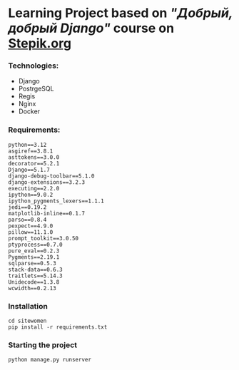 # Learning Project based on *"Добрый, добрый Django"* course on <a href='https://stepik.org/course/183363/'>Stepik.org</a>

### Technologies:
- Django
- PostrgeSQL
- Regis
- Nginx
- Docker

### Requirements:
```
python==3.12
asgiref==3.8.1
asttokens==3.0.0
decorator==5.2.1
Django==5.1.7
django-debug-toolbar==5.1.0
django-extensions==3.2.3
executing==2.2.0
ipython==9.0.2
ipython_pygments_lexers==1.1.1
jedi==0.19.2
matplotlib-inline==0.1.7
parso==0.8.4
pexpect==4.9.0
pillow==11.1.0
prompt_toolkit==3.0.50
ptyprocess==0.7.0
pure_eval==0.2.3
Pygments==2.19.1
sqlparse==0.5.3
stack-data==0.6.3
traitlets==5.14.3
Unidecode==1.3.8
wcwidth==0.2.13
```
### Installation
```commandline
cd sitewomen
pip install -r requirements.txt
```

### Starting the project
```commandline
python manage.py runserver
```
